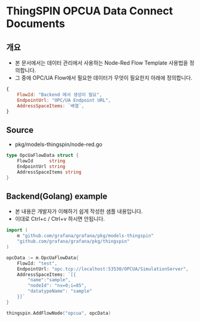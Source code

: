 
ThingSPIN OPCUA Data Connect Documents
===

개요
---

 - 본 문서에서는 데이터 관리에서 사용하는 Node-Red Flow Template 사용법을 정의합니다.
 - 그 중에 OPC/UA Flow에서 필요한 데이터가 무엇이 필요한지 아래에 정의합니다.

```javascript
{
    FlowId: "Backend 에서 생성이 필요",
    EndpointUrl: "OPC/UA Endpoint URL",
    AddressSpaceItems: `배열`,
}
```

Source
------

- pkg/models-thingspin/node-red.go

```go
type OpcUaFlowData struct {
    FlowId      string
    EndpointUrl string
    AddressSpaceItems string
}
```

Backend(Golang) example
---------------------

- 본 내용은 개발자가 이해하기 쉽게 작성한 샘플 내용입니다.
- 이대로 Ctrl+c / Ctrl+v 하시면 안됩니다.

```go
import (
    m "github.com/grafana/grafana/pkg/models-thingspin"
    "github.com/grafana/grafana/pkg/thingspin"
)

opcData := m.OpcUaFlowData{
    FlowId: "test",
    EndpointUrl: "opc.tcp://localhost:53530/OPCUA/SimulationServer",
    AddressSpaceItems: `[{
        "name":"sample",
        "nodeId": "ns=0;i=85",
        "datatypeName": "sample"
    }]`
}

thingspin.AddFlowNode("opcua", opcData)
```